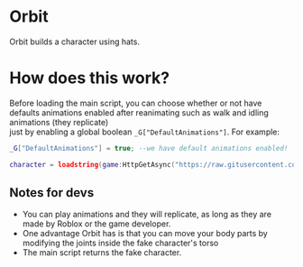 # Orbit
Orbit builds a character using hats. 
# How does this work?
Before loading the main script, you can choose whether or not have defaults animations enabled after reanimating such as walk and idling animations (they replicate) \
just by enabling a global boolean `_G["DefaultAnimations"]`. For example:
```lua
_G["DefaultAnimations"] = true; --we have default animations enabled!

character = loadstring(game:HttpGetAsync("https://raw.gitusercontent.com/raycast6000/orbit/main.lua"))()
```
## Notes for devs
- You can play animations and they will replicate, as long as they are made by Roblox or the game developer.
- One advantage Orbit has is that you can move your body parts by modifying the joints inside the fake character's torso
- The main script returns the fake character.
